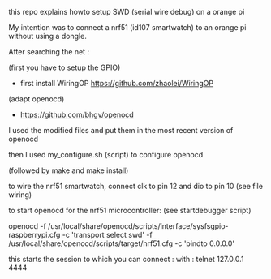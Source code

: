 this repo explains howto setup SWD (serial wire debug) on a orange pi

My intention was to connect a nrf51 (id107 smartwatch) to an orange pi without using a dongle.

After searching the net : 

(first you have to setup the GPIO)
- first install WiringOP https://github.com/zhaolei/WiringOP


(adapt openocd)
- https://github.com/bhgv/openocd

I used the modified files and put them in the most recent version of openocd 

then I used my_configure.sh (script) to configure openocd

(followed by make and make install)


to wire the nrf51 smartwatch, connect clk to pin 12 and dio to pin 10 (see file wiring)


to start openocd for the nrf51 microcontroller: (see startdebugger script)


openocd -f  /usr/local/share/openocd/scripts/interface/sysfsgpio-raspberrypi.cfg -c 'transport select swd'   -f /usr/local/share/openocd/scripts/target/nrf51.cfg -c 'bindto 0.0.0.0'


this starts the session to which you can connect : with : telnet 127.0.0.1 4444



